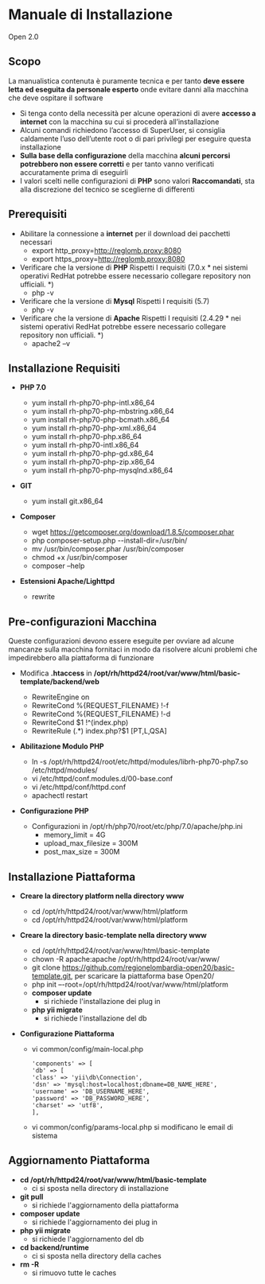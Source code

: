 # Manuale di Installazione

Open 2.0
## Scopo
La manualistica contenuta è puramente tecnica e per tanto **deve essere letta ed eseguita da personale esperto** onde evitare danni alla macchina che deve ospitare il software

- Si tenga conto della necessità per alcune operazioni di avere **accesso a internet** con la macchina su cui si procederà all’installazione
- Alcuni comandi richiedono l’accesso di SuperUser, si consiglia caldamente l’uso dell’utente root o di pari privilegi per eseguire questa installazione
- **Sulla base della configurazione** della macchina **alcuni percorsi potrebbero non essere corretti** e per tanto vanno verificati accuratamente prima di eseguirli
- I valori scelti nelle configurazioni di **PHP** sono valori **Raccomandati**, sta alla discrezione del tecnico se sceglierne di differenti

## Prerequisiti
 - Abilitare la connessione a **internet** per il download dei pacchetti necessari
    - export http_proxy=http://reglomb.proxy:8080
    - export https_proxy=http://reglomb.proxy:8080
 - Verificare che la versione di **PHP** Rispetti I requisiti (7.0.x * nei sistemi operativi RedHat potrebbe essere necessario collegare repository non ufficiali. *)
   - php -v
 - Verificare che la versione di **Mysql** Rispetti I requisiti (5.7)
   - php -v
 - Verificare che la versione di **Apache** Rispetti I requisiti (2.4.29 * nei sistemi operativi RedHat potrebbe essere necessario collegare repository non ufficiali. *)
   - apache2 –v

## Installazione Requisiti
 - **PHP 7.0**
   - yum install rh-php70-php-intl.x86_64
   - yum install rh-php70-php-mbstring.x86_64
   - yum install rh-php70-php-bcmath.x86_64
   - yum install rh-php70-php-xml.x86_64
   - yum install rh-php70-php.x86_64
   - yum install rh-php70-intl.x86_64
   - yum install rh-php70-php-gd.x86_64
   - yum install rh-php70-php-zip.x86_64
   - yum install rh-php70-php-mysqlnd.x86_64
   
 - **GIT**
   - yum install git.x86_64

 - **Composer**
   - wget https://getcomposer.org/download/1.8.5/composer.phar
   - php composer-setup.php --install-dir=/usr/bin/
   - mv /usr/bin/composer.phar /usr/bin/composer
   - chmod +x /usr/bin/composer
   - composer –help
   
 - **Estensioni Apache/Lighttpd**
   - rewrite

## Pre-configurazioni Macchina
Queste configurazioni devono essere eseguite per ovviare ad alcune mancanze sulla macchina fornitaci in modo da risolvere alcuni problemi che impedirebbero alla piattaforma di funzionare
 - Modifica **.htaccess** in **/opt/rh/httpd24/root/var/www/html/basic-template/backend/web**
   - RewriteEngine on
   - RewriteCond %{REQUEST_FILENAME} !-f
   - RewriteCond %{REQUEST_FILENAME} !-d
   - RewriteCond $1 !^(index\.php)
   - RewriteRule (.*) index.php?$1 [PT,L,QSA]
   
 - **Abilitazione Modulo PHP**
   - ln -s /opt/rh/httpd24/root/etc/httpd/modules/librh-php70-php7.so /etc/httpd/modules/
   - vi /etc/httpd/conf.modules.d/00-base.conf
   - vi /etc/httpd/conf/httpd.conf
   - apachectl restart
   
- **Configurazione PHP**
  - Configurazioni in /opt/rh/php70/root/etc/php/7.0/apache/php.ini
    - memory_limit = 4G
    - upload_max_filesize = 300M
    - post_max_size = 300M
    
## Installazione Piattaforma
- **Creare la directory platform nella directory www**
  - cd /opt/rh/httpd24/root/var/www/html/platform
  - cd /opt/rh/httpd24/root/var/www/html/platform
  
- **Creare la directory basic-template nella directory www**
    - cd /opt/rh/httpd24/root/var/www/html/basic-template
    - chown -R apache:apache /opt/rh/httpd24/root/var/www/
    - git clone https://github.com/regionelombardia-open20/basic-template.git, per scaricare la piattaforma base Open20/
    - php init –-root=/opt/rh/httpd24/root/var/www/html/platform
    - **composer update**
      - si richiede l'installazione dei plug in
    - **php yii migrate**
      - si richiede l'installazione del db
      
- **Configurazione Piattaforma**
  - vi common/config/main-local.php
       ```
       'components' => [
       'db' => [
       'class' => 'yii\db\Connection',
       'dsn' => 'mysql:host=localhost;dbname=DB_NAME_HERE',
       'username' => 'DB_USERNAME_HERE',
       'password' => 'DB_PASSWORD_HERE',
       'charset' => 'utf8',
       ],
       ```
   - vi common/config/params-local.php si modificano le email di sistema
   
## Aggiornamento Piattaforma
- **cd /opt/rh/httpd24/root/var/www/html/basic-template**
  - ci si sposta nella directory di installazione
- **git pull**
  - si richiede l'aggiornamento della piattaforma
- **composer update**
  - si richiede l'aggiornamento dei plug in
- **php yii migrate**
  - si richiede l'aggiornamento del db
- **cd backend/runtime**
  - ci si sposta nella directory della caches
- **rm -R**
  - si rimuovo tutte le caches





